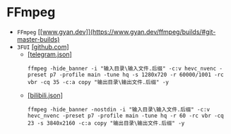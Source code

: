 # FFmpeg
* `FFmpeg` [[www.gyan.dev]](https://www.gyan.dev/ffmpeg/builds/#git-master-builds)
* `3FUI` [[github.com]](https://github.com/Lake1059/FFmpegFreeUI/releases)
    * [[telegram.json]](3fui/telegram.json)
        ```
        ffmpeg -hide_banner -i "输入目录\输入文件.后缀" -c:v hevc_nvenc -preset p7 -profile main -tune hq -s 1280x720 -r 60000/1001 -rc vbr -cq 35 -c:a copy "输出目录\输出文件.后缀" -y
    * [[bilibili.json]](3fui/bilibili.json)
        ```
        ffmpeg -hide_banner -nostdin -i "输入目录\输入文件.后缀" -c:v hevc_nvenc -preset p7 -profile main -tune hq -r 60 -rc vbr -cq 23 -s 3840x2160 -c:a copy "输出目录\输出文件.后缀" -y